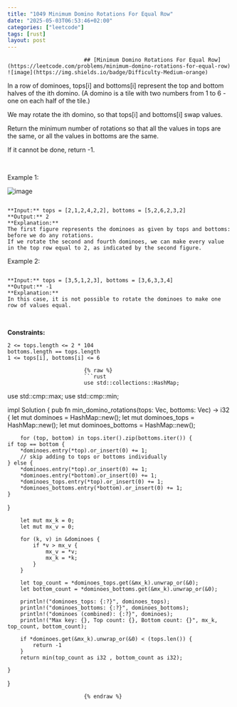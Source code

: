 ```yaml
---
title: "1049 Minimum Domino Rotations For Equal Row"
date: "2025-05-03T06:53:46+02:00"
categories: ["leetcode"]
tags: [rust]
layout: post
---
```



                            ## [Minimum Domino Rotations For Equal Row](https://leetcode.com/problems/minimum-domino-rotations-for-equal-row) ![image](https://img.shields.io/badge/Difficulty-Medium-orange)

In a row of dominoes, tops[i] and bottoms[i] represent the top and bottom halves of the ith domino. (A domino is a tile with two numbers from 1 to 6 - one on each half of the tile.)

We may rotate the ith domino, so that tops[i] and bottoms[i] swap values.

Return the minimum number of rotations so that all the values in tops are the same, or all the values in bottoms are the same.

If it cannot be done, return -1.

 

Example 1:

![image](https://assets.leetcode.com/uploads/2021/05/14/domino.png)
```

**Input:** tops = [2,1,2,4,2,2], bottoms = [5,2,6,2,3,2]
**Output:** 2
**Explanation:** 
The first figure represents the dominoes as given by tops and bottoms: before we do any rotations.
If we rotate the second and fourth dominoes, we can make every value in the top row equal to 2, as indicated by the second figure.

```

Example 2:

```

**Input:** tops = [3,5,1,2,3], bottoms = [3,6,3,3,4]
**Output:** -1
**Explanation:** 
In this case, it is not possible to rotate the dominoes to make one row of values equal.

```

 

**Constraints:**

	2 <= tops.length <= 2 * 104
	bottoms.length == tops.length
	1 <= tops[i], bottoms[i] <= 6

                            {% raw %}
                            ```rust
                            use std::collections::HashMap;
use std::cmp::max;
use std::cmp::min;



impl Solution {
    pub fn min_domino_rotations(tops: Vec<i32>, bottoms: Vec<i32>) -> i32 {
        let mut dominoes = HashMap::new();
        let mut dominoes_tops = HashMap::new();
        let mut dominoes_bottoms = HashMap::new();


        for (top, bottom) in tops.iter().zip(bottoms.iter()) {
    if top == bottom {
        *dominoes.entry(*top).or_insert(0) += 1;
        // skip adding to tops or bottoms individually
    } else {
        *dominoes.entry(*top).or_insert(0) += 1;
        *dominoes.entry(*bottom).or_insert(0) += 1;
        *dominoes_tops.entry(*top).or_insert(0) += 1;
        *dominoes_bottoms.entry(*bottom).or_insert(0) += 1;
    }
}


        let mut mx_k = 0;
        let mut mx_v = 0;

        for (k, v) in &dominoes {
            if *v > mx_v {
                mx_v = *v;
                mx_k = *k;
            }
        }

        let top_count = *dominoes_tops.get(&mx_k).unwrap_or(&0);
        let bottom_count = *dominoes_bottoms.get(&mx_k).unwrap_or(&0);

        println!("dominoes_tops: {:?}", dominoes_tops);
        println!("dominoes_bottoms: {:?}", dominoes_bottoms);
        println!("dominoes (combined): {:?}", dominoes);
        println!("Max key: {}, Top count: {}, Bottom count: {}", mx_k, top_count, bottom_count);

        if *dominoes.get(&mx_k).unwrap_or(&0) < (tops.len()) {
            return -1
        }
        return min(top_count as i32 , bottom_count as i32);

    }
}

                            {% endraw %}
                            